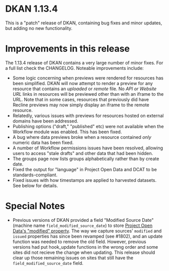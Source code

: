 # DKAN 1.13.4


This is a "patch" release of DKAN, containing bug fixes and minor
updates, but adding no new functionality.

Improvements in this release
============================

The 1.13.4 release of DKAN contains a very large number of minor fixes.
For a full list check the CHANGELOG. Noteable improvements include:

-   Some logic concerning when previews were rendered for resources has
    been simplified. DKAN will now attempt to render a preview for any
    resource that contains an *uploaded* or *remote* file. No *API or
    Website URL* links in resources will be previewed other than with an
    iframe to the URL. Note that in some cases, resources that
    previously did have Recline previews may now simply display an
    iframe to the remote resource.
-   Relatedly, various issues with previews for resources hosted on
    external domains have been addressed.
-   Publishing options ("draft," "published" etc) were not available
    when the Workflow module was enabled. This has been fixed.
-   A bug where data previews broke when a resource contained *only*
    numeric data has been fixed.
-   A number of Workflow permissions issues have been resolved, allowing
    users to access "stale drafts" and other data that had been hidden.
-   The groups page now lists groups alphabetically rather than by
    create date.
-   Fixed the output for "language" in Project Open Data and DCAT to
    be standards-compliant.
-   Fixed issues with how timestamps are applied to harvested datasets.
    See below for details.

Special Notes
=============

-   Previous versions of DKAN provided a field "Modified Source Date"
    (machine name `field_modified_source_date`) to store [Project Open
    Data's "modified"
    property](https://project-open-data.cio.gov/v1.1/schema/#modified).
    The way we capture sources' `modified` and `issued` properties has
    since been revamped (see \#1802), and an update function was needed
    to remove the old field. However, previous versions had put
    hook\_update functions in the wrong order and some sites did not
    recieve the change when updating. This release should clear up those
    remaining issues on sites that still have the
    `field_modified_source_date` field.
